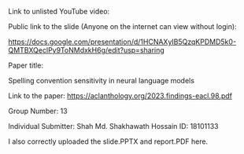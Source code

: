 Link to unlisted YouTube video:

Public link to the slide (Anyone on the internet can view without login):

https://docs.google.com/presentation/d/1HCNAXyIB5QzqKPDMD5k0-QMTBXQeclPy9ToNMdxkH6g/edit?usp=sharing

Paper title:

Spelling convention sensitivity in neural language models

Link to the paper:
https://aclanthology.org/2023.findings-eacl.98.pdf

Group Number:
13

Individual Submitter:
Shah Md. Shakhawath Hossain
ID: 18101133

I also correctly uploaded the slide.PPTX and report.PDF here.
